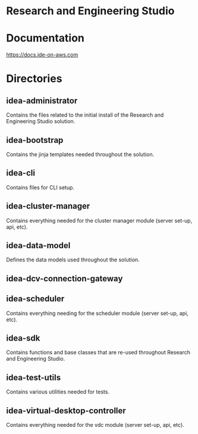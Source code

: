 # Research and Engineering Studio

# Documentation

https://docs.ide-on-aws.com

# Directories

## idea-administrator

Contains the files related to the initial install of the Research and Engineering Studio solution.

## idea-bootstrap

Contains the jinja templates needed throughout the solution.

## idea-cli

Contains files for CLI setup.

## idea-cluster-manager

Contains everything needed for the cluster manager module (server set-up, api, etc).

## idea-data-model

Defines the data models used throughout the solution.

## idea-dcv-connection-gateway


## idea-scheduler

Contains everything needing for the scheduler module (server set-up, api, etc).

## idea-sdk

Contains functions and base classes that are re-used throughout Research and Engineering Studio.

## idea-test-utils

Contains various utilities needed for tests.

## idea-virtual-desktop-controller

Contains everything needed for the vdc module (server set-up, api, etc).

